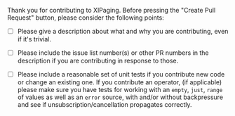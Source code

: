 Thank you for contributing to XlPaging. Before pressing the "Create Pull Request" button, please consider the following points:

  - [ ] Please give a description about what and why you are contributing, even if it's trivial.

  - [ ] Please include the issue list number(s) or other PR numbers in the description if you are contributing in response to those.

  - [ ] Please include a reasonable set of unit tests if you contribute new code or change an existing one. If you contribute an operator, (if applicable) please make sure you have tests for working with an `empty`, `just`, `range` of values as well as an `error` source, with and/or without backpressure and see if unsubscription/cancellation propagates correctly.

